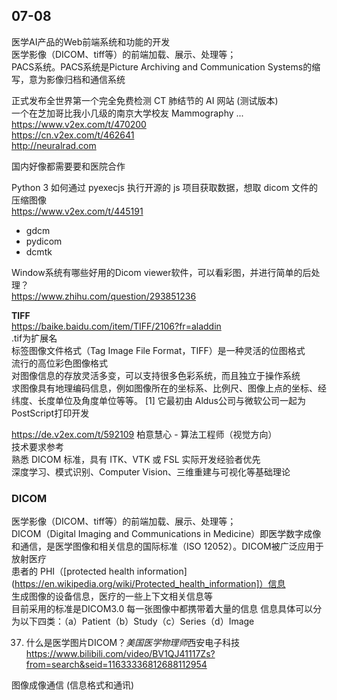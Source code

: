 ## 07-08
医学AI产品的Web前端系统和功能的开发  
医学影像（DICOM、tiff等）的前端加载、展示、处理等；  
PACS系统。PACS系统是Picture Archiving and Communication Systems的缩写，意为影像归档和通信系统  


正式发布全世界第一个完全免费检测 CT 肺结节的 AI 网站 (测试版本)  
一个在芝加哥比我小几级的南京大学校友 Mammography ...  
https://www.v2ex.com/t/470200  
https://cn.v2ex.com/t/462641  
http://neuralrad.com  

国内好像都需要要和医院合作


Python 3 如何通过 pyexecjs 执行开源的 js 项目获取数据，想取 dicom 文件的压缩图像    
https://www.v2ex.com/t/445191  
- gdcm
- pydicom 
- dcmtk 

Window系统有哪些好用的Dicom viewer软件，可以看彩图，并进行简单的后处理？  
https://www.zhihu.com/question/293851236

**TIFF**  
https://baike.baidu.com/item/TIFF/2106?fr=aladdin  
.tif为扩展名  
标签图像文件格式（Tag Image File Format，TIFF）是一种灵活的位图格式  
流行的高位彩色图像格式  
对图像信息的存放灵活多变，可以支持很多色彩系统，而且独立于操作系统  
求图像具有地理编码信息，例如图像所在的坐标系、比例尺、图像上点的坐标、经纬度、长度单位及角度单位等等。 [1]  它最初由 Aldus公司与微软公司一起为PostScript打印开发  


https://de.v2ex.com/t/592109 柏意慧心 - 算法工程师（视觉方向）  
技术要求参考  
熟悉 DICOM 标准，具有 ITK、VTK 或 FSL 实际开发经验者优先  
深度学习、模式识别、Computer Vision、三维重建与可视化等基础理论  



### DICOM
医学影像（DICOM、tiff等）的前端加载、展示、处理等；  
DICOM（Digital Imaging and Communications in Medicine）即医学数字成像和通信，是医学图像和相关信息的国际标准（ISO 12052）。DICOM被广泛应用于放射医疗  
患者的 PHI（[protected health information](https://en.wikipedia.org/wiki/Protected_health_information]）信息  
生成图像的设备信息，医疗的一些上下文相关信息等  
目前采用的标准是DICOM3.0 每一张图像中都携带着大量的信息 信息具体可以分为以下四类：（a）Patient（b）Study（c）Series（d）Image

37. 什么是医学图片DICOM？*美国医学物理师*西安电子科技  
https://www.bilibili.com/video/BV1QJ41117Zs?from=search&seid=11633336812688112954

图像成像通信 (信息格式和通讯)